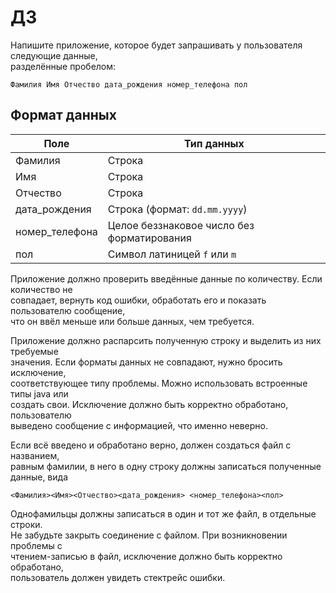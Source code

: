# ДЗ

Напишите приложение, которое будет запрашивать у пользователя следующие данные, \
разделённые пробелом:
```
Фамилия Имя Отчество дата_рождения номер_телефона пол
```

## Формат данных
|Поле|Тип данных|
|---|---|
|Фамилия|Строка|
|Имя|Строка|
|Отчество|Строка|
|дата_рождения|Строка (формат: `dd.mm.yyyy`)|
|номер_телефона|Целое беззнаковое число без форматирования|
|пол|Символ латиницей `f` или `m`|

Приложение должно проверить введённые данные по количеству. Если количество не \
совпадает, вернуть код ошибки, обработать его и показать пользователю сообщение, \
что он ввёл меньше или больше данных, чем требуется.

Приложение должно распарсить полученную строку и выделить из них требуемые \
значения. Если форматы данных не совпадают, нужно бросить исключение, \
соответствующее типу проблемы. Можно использовать встроенные типы java или \
создать свои. Исключение должно быть корректно обработано, пользователю \
выведено сообщение с информацией, что именно неверно.

Если всё введено и обработано верно, должен создаться файл с названием, \
равным фамилии, в него в одну строку должны записаться полученные данные, вида
```
<Фамилия><Имя><Отчество><дата_рождения> <номер_телефона><пол>
```
Однофамильцы должны записаться в один и тот же файл, в отдельные строки. \
Не забудьте закрыть соединение с файлом. При возникновении проблемы с \
чтением-записью в файл, исключение должно быть корректно обработано, \
пользователь должен увидеть стектрейс ошибки.